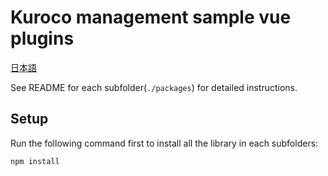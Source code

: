 # Kuroco management sample vue plugins 

[日本語](README.ja.md)

See README for each subfolder(`./packages`) for detailed instructions.

## Setup

Run the following command first to install all the library in each subfolders:

    npm install
